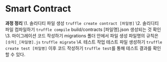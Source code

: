 # Smart Contract

**과정 정리**
\1. 솔리디티 파일 생성
`truffle create contract [파일명]`
\2. 솔리디티 파일 컴파일하기
`truffle compile`
build/contracts [파일명].json 생성되는 것 확인
\3. 마이그레이션 코드 작성하기
migrations 폴더 안에서 파일 생성
파일명의 규칙은 `[숫자]_[파일명].js`
`truffle migrate`
\4. 테스트 작업
테스트 파일 생성하기
`truffle create test [파일명]`
이후 코드 작성하기
`truffle test`를 통해 테스트 결과를 확인할 수 있다.
